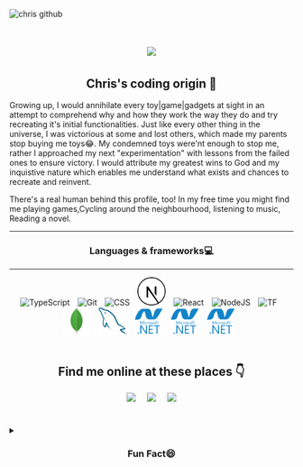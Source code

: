 ![chris github](https://user-images.githubusercontent.com/104537376/233860529-28a0d4d2-c2eb-49b5-a08e-1641393f984f.PNG)
  
  <h1 align="center">
  <a href="https://github.com/DenverCoder1/readme-typing-svg"><img src="https://readme-typing-svg.herokuapp.com?font=Fira+Code&pause=1100&width=500&lines=I'm+Christopher+Oche+King.;A+Software+Developer,+AI+Ethusiasist.;"></a>
</h1>

 ## <div align="center"> Chris's coding origin 🚀 </div>
<p>Growing up, I would annihilate every toy|game|gadgets at sight in an attempt to comprehend why and how they work the way they do and try recreating it's initial functionalities. Just like every other thing in the universe, I was victorious at some and lost others, which made my parents stop buying me toys😂. My condemned toys were'nt enough to stop me, rather I approached my next "experimentation" with lessons from the failed ones to ensure victory. I would attribute my greatest wins to God and my inquistive nature which enables me understand what exists and chances to recreate and reinvent.

There's a real human behind this profile, too! In my free time you might find me playing games,Cycling around the neighbourhood, listening to music, Reading a novel.</p>

---
### <div align="center">Languages & frameworks💻 </div>
---
<div align="center">
<img  alt="TypeScript" width="50px" style="padding-right:10px;" src="https://cdn.jsdelivr.net/gh/devicons/devicon/icons/typescript/typescript-plain.svg" />
<img  alt="Git" width="50px" style="padding-right:10px;" src="https://cdn.jsdelivr.net/gh/devicons/devicon/icons/git/git-original.svg" />
<img  alt="CSS" width="50px" style="padding-right:10px;" src="https://cdn.jsdelivr.net/gh/devicons/devicon/icons/tailwindcss/tailwindcss-plain.svg" />
   <img alt="nextJS" width="50px"style="padding-right:10px;" src="https://raw.githubusercontent.com/devicons/devicon/1119b9f84c0290e0f0b38982099a2bd027a48bf1/icons/nextjs/nextjs-line.svg"/>
  <img  alt="React" width="50px" style="padding-right:10px;" src="https://cdn.jsdelivr.net/gh/devicons/devicon/icons/react/react-original.svg" />
<img  alt="NodeJS" width="50px" style="padding-right:10px;" src="https://cdn.jsdelivr.net/gh/devicons/devicon/icons/nodejs/nodejs-original.svg" />
  <img alt="TF" width="50px" style="padding-right:10px;" src="https://github.com/christopher827/christopher827/assets/104537376/753e9e24-d801-40f8-a38e-7ed2bb6d5648"/>
 <img alt="mongoDB" width="50px" style="padding-right:10px;" src="https://raw.githubusercontent.com/devicons/devicon/1119b9f84c0290e0f0b38982099a2bd027a48bf1/icons/mongodb/mongodb-original.svg"  />
 <img alt="solidity" width="50px" style="padding-right:10px;" src="https://raw.githubusercontent.com/devicons/devicon/1119b9f84c0290e0f0b38982099a2bd027a48bf1/icons/mysql/mysql-original.svg"  />
 <img alt=".NET" width="50px" style="padding-right:10px;" src="https://raw.githubusercontent.com/devicons/devicon/1119b9f84c0290e0f0b38982099a2bd027a48bf1/icons/dot-net/dot-net-plain-wordmark.svg"  />
 <img alt=".NET" width="50px" style="padding-right:10px;" src="https://raw.githubusercontent.com/devicons/devicon/1119b9f84c0290e0f0b38982099a2bd027a48bf1/icons/dot-net/dot-net-plain-wordmark.svg"  />
 <img alt=".NET" width="50px" style="padding-right:10px;" src="https://raw.githubusercontent.com/devicons/devicon/1119b9f84c0290e0f0b38982099a2bd027a48bf1/icons/dot-net/dot-net-plain-wordmark.svg"  />

</div>
</br>

 ## <div align="center">Find me online at these places 👇 </div>
 
  <p align="center">
      <a target="_blank"href="https://twitter.com/chris57948648"><img src="https://img.icons8.com/fluent/50/000000/twitter.png" /></a>&nbsp;&nbsp;&nbsp;&nbsp;
    <a target="_blank" href="https://www.linkedin.com/in/christopher-oche-1b3315260/"><img src="https://img.icons8.com/color/50/000000/linkedin.png"/></a>&nbsp;&nbsp;&nbsp;&nbsp;
 <a target="_blank"href="https://www.instagram.com/christopherossy9/"><img src="https://upload.wikimedia.org/wikipedia/commons/thumb/a/a5/Instagram_icon.png/2048px-Instagram_icon.png" width="50px"/></a>
   
  </p>

#
<details>
  <summary><h3 align="center">Fun Fact😄</h3></summary>
 While you are reading this, I am probably developing a new project or completing an old one 😛 .
  

